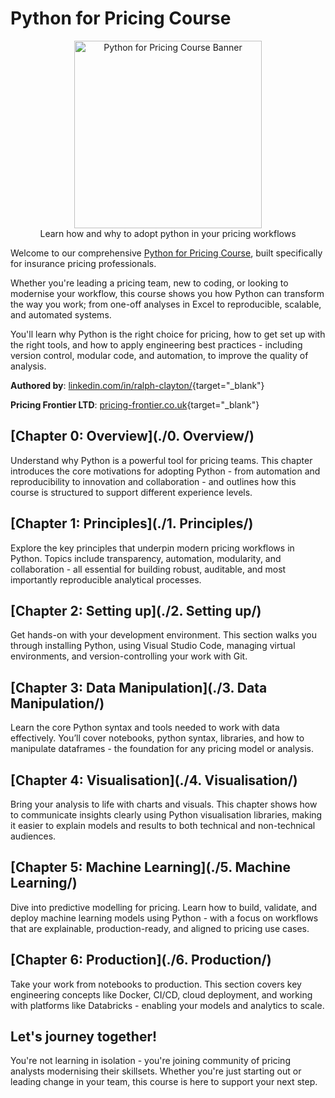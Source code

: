 # Python for Pricing Course

<center>
    <img src="./assets/banner.png" alt="Python for Pricing Course Banner" style="height: 300px" />
    <br />
    Learn how and why to adopt python in your pricing workflows
</center>

Welcome to our comprehensive [Python for Pricing Course](https://python-for-pricing.co.uk/), built specifically for insurance pricing professionals.

Whether you're leading a pricing team, new to coding, or looking to modernise your workflow, this course shows you how Python can transform the way you work; from one-off analyses in Excel to reproducible, scalable, and automated systems.

You'll learn why Python is the right choice for pricing, how to get set up with the right tools, and how to apply engineering best practices - including version control, modular code, and automation, to improve the quality of analysis.

**Authored by**: [linkedin.com/in/ralph-clayton/](https://www.linkedin.com/in/ralph-clayton/){target="_blank"}

**Pricing Frontier LTD**: [pricing-frontier.co.uk](https://pricing-frontier.co.uk){target="_blank"}

## [Chapter 0: Overview](./0. Overview/)

Understand why Python is a powerful tool for pricing teams. This chapter introduces the core motivations for adopting Python - from automation and reproducibility to innovation and collaboration - and outlines how this course is structured to support different experience levels.

## [Chapter 1: Principles](./1. Principles/)

Explore the key principles that underpin modern pricing workflows in Python. Topics include transparency, automation, modularity, and collaboration - all essential for building robust, auditable, and most importantly reproducible analytical processes.

## [Chapter 2: Setting up](./2. Setting up/)

Get hands-on with your development environment. This section walks you through installing Python, using Visual Studio Code, managing virtual environments, and version-controlling your work with Git.

## [Chapter 3: Data Manipulation](./3. Data Manipulation/)

Learn the core Python syntax and tools needed to work with data effectively. You’ll cover notebooks, python syntax, libraries, and how to manipulate dataframes - the foundation for any pricing model or analysis.

## [Chapter 4: Visualisation](./4. Visualisation/)

Bring your analysis to life with charts and visuals. This chapter shows how to communicate insights clearly using Python visualisation libraries, making it easier to explain models and results to both technical and non-technical audiences.

## [Chapter 5: Machine Learning](./5. Machine Learning/)

Dive into predictive modelling for pricing. Learn how to build, validate, and deploy machine learning models using Python - with a focus on workflows that are explainable, production-ready, and aligned to pricing use cases.

## [Chapter 6: Production](./6. Production/)

Take your work from notebooks to production. This section covers key engineering concepts like Docker, CI/CD, cloud deployment, and working with platforms like Databricks - enabling your models and analytics to scale.

## Let's journey together!

You're not learning in isolation - you're joining community of pricing analysts modernising their skillsets. Whether you're just starting out or leading change in your team, this course is here to support your next step.

